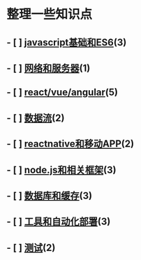 # 整理一些知识点

## - [ ] [javascript基础和ES6](./javascript.md)(3)

## - [ ] [网络和服务器](./network.md)(1)

## - [ ] [react/vue/angular](./react-vue-angular.md)(5)

## - [ ] [数据流](./dataflow.md)(2)

## - [ ] [reactnative和移动APP](./react-native.md)(2)

## - [ ] [node.js和相关框架](./node.md)(3)

## - [ ] [数据库和缓存](./db.md)(3)

## - [ ] [工具和自动化部署](./tools.md)(3)

## - [ ] [测试](./test.md)(2)